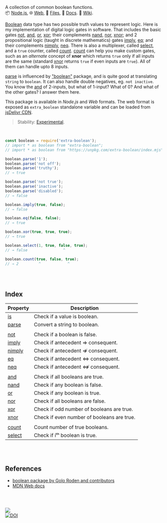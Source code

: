 A collection of common boolean functions.<br>
📦 [Node.js](https://www.npmjs.com/package/extra-boolean),
🌐 [Web](https://www.npmjs.com/package/extra-boolean.web),
📜 [Files](https://unpkg.com/extra-boolean/),
📰 [Docs](https://nodef.github.io/extra-boolean/).
📘 [Wiki](https://github.com/nodef/extra-boolean/wiki/).

[Boolean] data type has two possible truth values to represent logic.
Here is my implementation of digital logic gates in software. That includes
the basic gates [not], [and], [or], [xor]; their complements [nand], [nor],
[xnor]; and 2 propositional logic (taught in discrete mathematics) gates
[imply], [eq]; and their complements [nimply], [neq]. There is also a
multiplexer, called [select], and a `true` counter, called [count]. [count]
can help you make custom gates, such as an *alternate* concept of **xnor**
which returns `true` only if all inputs are the same (standard [xnor] returns
`true` if even inputs are `true`). All of them can handle upto 8 inputs.

[parse] is influenced by ["boolean"] package, and is quite good at translating
`string` to `boolean`. It can also handle double negatives, eg. `not inactive`.
You know the [and] of 2-inputs, but what of 1-input? What of 0? And what of
the other gates? I answer them here.

This package is available in *Node.js* and *Web* formats. The web format
is exposed as `extra_boolean` standalone variable and can be loaded from
[jsDelivr CDN].

[Boolean]: https://developer.mozilla.org/en-US/docs/Web/JavaScript/Reference/Global_Objects/Boolean
["boolean"]: https://www.npmjs.com/package/boolean
[jsDelivr CDN]: https://cdn.jsdelivr.net/npm/extra-boolean.web/index.js

> Stability: [Experimental](https://www.youtube.com/watch?v=L1j93RnIxEo).

<br>

```javascript
const boolean = require('extra-boolean');
// import * as boolean from "extra-boolean";
// import * as boolean from "https://unpkg.com/extra-boolean/index.mjs"; (deno)

boolean.parse('1');
boolean.parse('not off');
boolean.parse('truthy');
// → true

boolean.parse('not true');
boolean.parse('inactive');
boolean.parse('disabled');
// → false

boolean.imply(true, false);
// → false

boolean.eq(false, false);
// → true

boolean.xor(true, true, true);
// → true

boolean.select(1, true, false, true);
// → false                ^

boolean.count(true, false, true);
// → 2         ^            ^
```

<br>
<br>


## Index

| Property | Description |
|  ----  |  ----  |
| [is] | Check if a value is boolean. |
| [parse] | Convert a string to boolean. |
|  |  |
| [not] | Check if a boolean is false. |
| [imply] | Check if antecedent ⇒ consequent. |
| [nimply] | Check if antecedent ⇏ consequent. |
| [eq] | Check if antecedent ⇔ consequent. |
| [neq] | Check if antecedent ⇎ consequent. |
|  |  |
| [and] | Check if all booleans are true. |
| [nand] | Check if any boolean is false. |
| [or] | Check if any boolean is true. |
| [nor] | Check if all booleans are false. |
| [xor] | Check if odd number of booleans are true. |
| [xnor] | Check if even number of booleans are true. |
|  |  |
| [count] | Count number of true booleans. |
| [select] | Check if iᵗʰ boolean is true. |

<br>
<br>


## References

- [boolean package by Golo Roden and contributors](https://developer.mozilla.org/en-US/docs/Web/JavaScript/Reference)
- [MDN Web docs](https://developer.mozilla.org/en-US/docs/Web/JavaScript/Reference)

<br>
<br>


[![](https://img.youtube.com/vi/6mMK6iSZsAs/maxresdefault.jpg)](https://www.youtube.com/watch?v=6mMK6iSZsAs)<br>
[![DOI](https://zenodo.org/badge/162931162.svg)](https://zenodo.org/badge/latestdoi/162931162)


[is]: https://nodef.github.io/extra-boolean/modules.html#is
[parse]: https://nodef.github.io/extra-boolean/modules.html#parse
[not]: https://nodef.github.io/extra-boolean/modules.html#not
[imply]: https://nodef.github.io/extra-boolean/modules.html#imply
[nimply]: https://nodef.github.io/extra-boolean/modules.html#nimply
[eq]: https://nodef.github.io/extra-boolean/modules.html#eq
[neq]: https://nodef.github.io/extra-boolean/modules.html#neq
[and]: https://nodef.github.io/extra-boolean/modules.html#and
[nand]: https://nodef.github.io/extra-boolean/modules.html#nand
[or]: https://nodef.github.io/extra-boolean/modules.html#or
[nor]: https://nodef.github.io/extra-boolean/modules.html#nor
[xor]: https://nodef.github.io/extra-boolean/modules.html#xor
[xnor]: https://nodef.github.io/extra-boolean/modules.html#xnor
[count]: https://nodef.github.io/extra-boolean/modules.html#count
[select]: https://nodef.github.io/extra-boolean/modules.html#select
